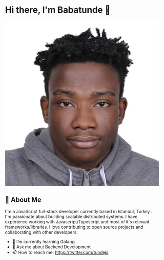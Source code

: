 # Hi there, I'm Babatunde 👋

![My Profile Picture](https://raw.githubusercontent.com/Babatunde50/Babatunde50/main/IMG_4359.jpg)

## 📖 About Me

I'm a JavaScript full-stack developer currently based in Istanbul, Turkey . I'm passionate about building scalable distributed systems. I have experience working with Javascript/Typescript and most of it's relevant frameworks/libraries. I love contributing to open source projects and collaborating with other developers.

- 🌱 I’m currently learning Golang
- 💬 Ask me about Backend Development
- 📫 How to reach me: https://twitter.com/tundejs
